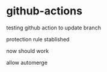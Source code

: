 # github-actions

testing github action to update branch

protection rule stablished

now should work

allow automerge
